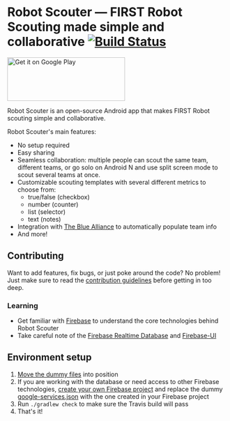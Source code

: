 # Robot Scouter — FIRST Robot Scouting made simple and collaborative [![Build Status](https://travis-ci.org/SUPERCILEX/Robot-Scouter.svg?branch=master)](https://travis-ci.org/SUPERCILEX/Robot-Scouter)

<a href='https://play.google.com/store/apps/details?id=com.supercilex.robotscouter&utm_source=https://github.com/SUPERCILEX/Robot-Scouter/'><img alt='Get it on Google Play' src='https://play.google.com/intl/en_us/badges/images/generic/en_badge_web_generic.png' width="270" height="100"/></a>

Robot Scouter is an open-source Android app that makes FIRST Robot scouting simple and collaborative.

Robot Scouter's main features:
  * No setup required
  * Easy sharing
  * Seamless collaboration: multiple people can scout the same team, different teams, or go solo on
 Android N and use split screen mode to scout several teams at once.
  * Customizable scouting templates with several different metrics to choose from:
    * true/false (checkbox)
    * number (counter)
    * list (selector)
    * text (notes)
  * Integration with [The Blue Alliance](https://www.thebluealliance.com) to automatically populate team info
  * And more!

## Contributing

Want to add features, fix bugs, or just poke around the code? No problem! Just make sure to read
the [contribution guidelines](CONTRIBUTING.md) before getting in too deep.

### Learning
 * Get familiar with [Firebase](https://firebase.google.com) to understand the core technologies behind Robot Scouter
 * Take careful note of the [Firebase Realtime Database](https://firebase.google.com/docs/database/) and [Firebase-UI](https://github.com/firebase/FirebaseUI-Android)

## Environment setup

1. [Move the dummy files](setup.sh#L7) into position
1. If you are working with the database or need access to other Firebase technologies,
[create your own Firebase project](https://firebase.google.com/docs/android/setup#manually_add_firebase) and replace the dummy [google-services.json](travis-dummies/google-services.json)
with the one created in your Firebase project
1. Run `./gradlew check` to make sure the Travis build will pass
1. That's it!
